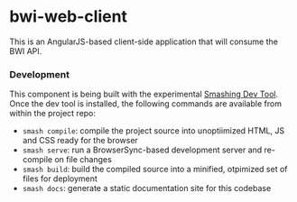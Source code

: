 bwi-web-client
======================

This is an AngularJS-based client-side application that will consume the BWI API.

### Development

This component is being built with the experimental [Smashing Dev Tool](https://github.com/smashingboxes/smashing-dev-tool). Once the dev tool is installed, the following commands are available from within the project repo:

+ `smash compile`: compile the project source into unoptiimized HTML, JS and CSS ready for the browser
+ `smash serve`: run a BrowserSync-based development server and re-compile on file changes
+ `smash build`: build the compiled source into a minified, otpimized set of files for deployment
+ `smash docs`: generate a static documentation site for this codebase
